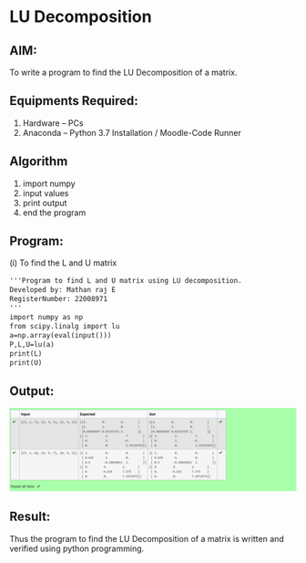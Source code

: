 # LU Decomposition 

## AIM:
To write a program to find the LU Decomposition of a matrix.

## Equipments Required:
1. Hardware – PCs
2. Anaconda – Python 3.7 Installation / Moodle-Code Runner

## Algorithm
1. import numpy
2. input values
3. print output
4. end the program

## Program:
(i) To find the L and U matrix
```
'''Program to find L and U matrix using LU decomposition.
Developed by: Mathan raj E
RegisterNumber: 22008971
'''
import numpy as np
from scipy.linalg import lu
a=np.array(eval(input()))
P,L,U=lu(a)
print(L)
print(U)

```

## Output:
![output](Decomposition.png)


## Result:
Thus the program to find the LU Decomposition of a matrix is written and verified using python programming.

